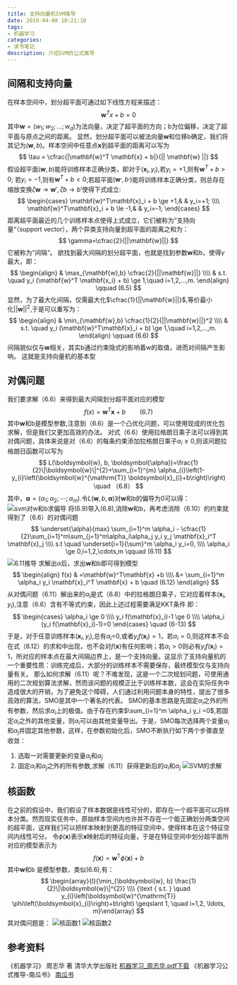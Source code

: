 ```yaml
---
title: 支持向量机SVM推导
date: 2019-04-08 10:21:10
tags:
- 机器学习
categories:
- 读书笔记 
description: 介绍SVM的公式推导
---
```


## 间隔和支持向量

在样本空间中，划分超平面可通过如下线性方程来描述：
$$ \mathbf{w}^T x+ b=0$$
其中$\mathbf{w}=(w_1;w_2;...;w_d)$为法向量，决定了超平面的方向；b为位偏移，决定了超平面与原点之间的距离。
显然，划分超平面可以被法向量$\mathbf{w}$和位移b确定，我们将其记为$(\mathbf{w},b)$。样本空间中任意点$\mathbf{x}$到超平面的距离可以写为
$$
\tau = \cfrac{|\mathbf{w}^T \mathbf{x} + b|}{|| \mathbf{w} ||}
$$
假设超平面$(\mathbf{w},b)$能将训练样本正确分类，即对于$(\mathbf{x}_i,y_i)$,若$y_i=+1$,则有$\mathbf{w}^T + b>0$;
若$y_i=-1$,则有$\mathbf{w}^T + b<0$;若超平面$(\mathbf{w}^,,b^,)$能将训练样本正确分类，则总存在缩放变换$\zeta\mathbf{w} \to \mathbf{w}' ,\zeta b \to b'$使得下式成立:
$$
\begin{cases}
    \mathbf{w}^T\mathbf{x}_i + b \ge +1,&  & y_i=+1; \\\\
    \mathbf{w}^T\mathbf{x}_i + b \le -1,&  & y_i=-1;
\end{cases}
$$
距离超平面最近的几个训练样本点使得上式成立，它们被称为”支持向量“（support vector），两个异类支持向量到超平面的距离之和为：
$$
\gamma=\cfrac{2}{||\mathbf{w}||}
$$
它被称为”间隔“。
欲找到最大间隔的划分超平面，也就是找到参数$\mathbf{w}$和b，使得$\gamma$最大，即：
$$
\begin{align}
& \max_{\mathbf{w},b} \cfrac{2}{||\mathbf{w}||}  \\\\
& s.t. \quad y_i (\mathbf{w}^T \mathbf{x_i} + b) \ge 1,\quad i=1,2,...,m.
\end{align} \qquad (6.5)
$$
显然，为了最大化间隔，仅需最大化$\cfrac{1}{||\mathbf{w}||}$,等价最小化$||\mathbf{w}||^2$,于是可以重写为：
$$
\begin{align}
 & \min_{\mathbf{w},b} \cfrac{1}{2}{||\mathbf{w}||}^2  \\\\
 & s.t. \quad y_i (\mathbf{w}^T\mathbf{x}_i + b) \ge 1,\quad i=1,2,...,m. 
 \end{align} \qquad (6.6)
$$
间隔貌似仅与$\mathbf{w}$相关，其实b通过约束隐式的影响着w的取值，进而对间隔产生影响。
这就是支持向量机的基本型

## 对偶问题

我们要求解（6.6）来得到最大间隔划分超平面对应的模型
$$
f(x)=\mathbf{w}^{T}\mathbf{x} +b \qquad (6.7)
$$
其中$\mathbf{w}$和b是模型参数,注意到（6.6）是一个凸优化问题，可以使用现成的优化包求解，但是我们又更加高效的办法。
对式（6.6）使用拉格朗日乘子法可以得到其对偶问题，具体来说是对（6.6）的每条约束添加拉格朗日乘子$\alpha_i \ge 0$,则该问题拉格朗日函数可以写为
$$
L(\boldsymbol{w}, b, \boldsymbol{\alpha})=\frac{1}{2}\|\boldsymbol{w}\|^{2}+\sum_{i=1}^{m} \alpha_{i}\left(1-y_{i}\left(\boldsymbol{w}^{\mathrm{T}} \boldsymbol{x}_{i}+b\right)\right) \quad （6.8）
$$
其中，$\boldsymbol{\alpha} = (\alpha_1;\alpha_2; \cdots;\alpha_m)$.令$L(\boldsymbol{w}, b, \boldsymbol{\alpha})$对$\boldsymbol{w}$和b的偏导为0可以得：
![svm对w和b求偏导](/images/读书笔记/机器学习西瓜书/svm对w和b求偏导.png)
将(6.9)带入(6.8),消除$\mathbf{w}$和b，再考虑消除（6.10）的约束就得到了（6.6）的对偶问题
$$
\underset{\alpha}{max} \sum_{i=1}^m \alpha_i - \cfrac{1}{2}\sum_{i=1}^m\sum_{j=1}^m\alpha_i\alpha_j y_i y_j \mathbf{x}_i^T \mathbf{x}_j \\\\
s.t \quad \underset{i=1}{\sum}^m \alpha_i y_i=0, \\\\
\alpha_i \ge 0,i=1,2,\cdots,m  \qquad (6.11)
$$
![6.11推导](/images/读书笔记/机器学习西瓜书/6.11推导.png)
求解出$\alpha$后，求出$\mathbf{w}$和b即可得到模型
$$
\begin{align}
f(x) & =\mathbf{w}^T\mathbf{x} +b  \\\\
&= \sum_{i=1}^m \alpha_i y_i \mathbf{x}_i^T \mathbf{x} + b \quad (6.12)
\end{align}
$$
从对偶问题（6.11）解出来的$\alpha_i$是式（6.8）中的拉格朗日乘子，它对应着样本$(\mathbf{x}_i,y_i)$,注意（6.6）含有不等式约束，因此上述过程需要满足KKT条件
即：
$$
\begin{cases}
\alpha_i \ge 0 \\\\
y_i f(\mathbf{x}_i)-1 \ge 0 \\\\
\alpha_i (y_i f(\mathbf{x}_i)-1)=0
\end{cases} \quad (6-13)
$$
于是，对于任意训练样本$(\mathbf{x}_i,y_i)$,总有$\alpha_i$=0,或者$y_i f(\mathbf{x}_i)=1$，若$\alpha_i=0$,则这样本不会在式（6.12）的求和中出现，也不会对$f(\mathbf{x})$有任何影响；若$\alpha_i \gt 0$则必有$y_i f(\mathbf{x}_i)=1$，所对应的样本点在最大间隔边界上，是一个支持向量。这显示了支持向量机的一个重要性质：训练完成后，大部分的训练样本不需要保存，最终模型仅与支持向量有关。
那么如何求解（6.11）呢？不难发现，这是一个二次规划问题，可使用通用的二次规划算法求解，然而该问题的规模正比于训练样本数，这会在实际任务中造成很大的开销，为了避免这个障碍，人们通过利用问题本身的特性，提出了很多高效的算法，SMO是其中一个著名的代表。
SMO的基本思路是先固定$\alpha_i$之外的所有参数，然后求$\alpha_i$上的极值。由于存在约束$\sum_{i=1}^m \alpha_i y_i =0$,若固定$\alpha_i$之外的其他变量，则$\alpha_i$可以由其他变量导出。于是，SMO每次选择两个变量$\alpha_i$和$\alpha_j$并固定其他参数，这样，在参数初始化后，SMO不断执行如下两个步骤直至收敛：
1. 选取一对需要更新的变量$\alpha_i$和$\alpha_j$
2. 固定$\alpha_i$和$\alpha_j$之外的所有参数,求解（6.11）获得更新后的$\alpha_i$和$\alpha_j$
![SVM的求解](/images/读书笔记/机器学习西瓜书/SVM的求解.png)

## 核函数

在之前的假设中，我们假设了样本数据是线性可分的，即存在一个超平面可以将样本分类。然而现实任务中，原始样本空间内也许并不存在一个能正确划分两类空间的超平面，这样我们可以把样本映射到更高的特征空间中，使得样本在这个特征空间内线性可分。
令$\phi(\boldsymbol{x})$表示$\boldsymbol{x}$映射后的特征向量，于是在特征空间中划分超平面所对应的模型表示为
$$
f(\boldsymbol{x})=\boldsymbol{w}^{\mathrm{T}} \phi(\boldsymbol{x})+b
$$
其中$\boldsymbol{w}$和b 是模型参数，类似(6.6),有：
$$
\begin{array}{l}{\min_{\boldsymbol{w}, b} \frac{1}{2}\|\boldsymbol{w}\|^{2}} \\\\ {\text { s.t. } \quad y_{i}\left(\boldsymbol{w}^{\mathrm{T}} \phi\left(\boldsymbol{x}_{i}\right)+b\right) \geqslant 1, \quad i=1,2, \ldots, m}\end{array}
$$
其对偶问题是：
![核函数1](/images/读书笔记/机器学习西瓜书/核函数1.png)
![核函数2](/images/读书笔记/机器学习西瓜书/核函数2.png)



## 参考资料
《机器学习》 周志华 著  清华大学出版社 [机器学习_周志华.pdf下载](/books/pdf/机器学习_周志华.pdf)
《机器学习公式推导-南瓜书》 [南瓜书](https://datawhalechina.github.io/pumpkin-book/#/chapter6/chapter6?id=_69-610)

